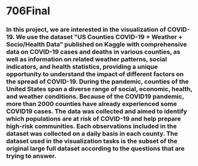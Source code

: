 # 706Final

### In this project, we are interested in the visualization of COVID-19. We use the dataset "US Counties COVID-19 + Weather + Socio/Health Data” published on Kaggle with comprehensive data on COVID-19 cases and deaths in various counties, as well as information on related weather patterns, social indicators, and health statistics, providing a unique opportunity to understand the impact of different factors on the spread of COVID-19. During the pandemic, counties of the United States span a diverse range of social, economic, health, and weather conditions. Because of the COVID19 pandemic, more than 2000 counties have already experienced some COVID19 cases. The data was collected and aimed to identify which populations are at risk of COVID-19 and help prepare high-risk communities. Each observations included in the dataset was collected on a daily basis in each county. The dataset used in the visualization tasks is the subset of the original large full dataset according to the questions that are trying to answer.
